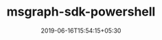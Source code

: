 ---
title: "msgraph-sdk-powershell"
date: 2019-06-16T15:54:15+05:30
type: "organisations"
org_name: "Microsoft Graph"
repo_desc: "Powershell SDK for Graph APIs"
repo_link: https://github.com/microsoftgraph/msgraph-sdk-powershell


---